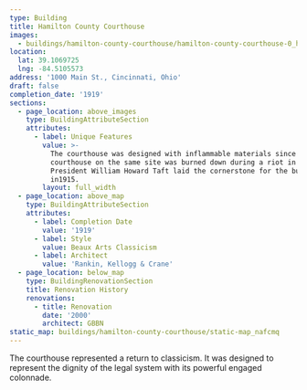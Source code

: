 ```yaml
---
type: Building
title: Hamilton County Courthouse
images:
  - buildings/hamilton-county-courthouse/hamilton-county-courthouse-0_h2lhxf
location:
  lat: 39.1069725
  lng: -84.5105573
address: '1000 Main St., Cincinnati, Ohio'
draft: false
completion_date: '1919'
sections:
  - page_location: above_images
    type: BuildingAttributeSection
    attributes:
      - label: Unique Features
        value: >-
          The courthouse was designed with inflammable materials since the prior
          courthouse on the same site was burned down during a riot in 1884.
          President William Howard Taft laid the cornerstone for the building
          in1915.
        layout: full_width
  - page_location: above_map
    type: BuildingAttributeSection
    attributes:
      - label: Completion Date
        value: '1919'
      - label: Style
        value: Beaux Arts Classicism
      - label: Architect
        value: 'Rankin, Kellogg & Crane'
  - page_location: below_map
    type: BuildingRenovationSection
    title: Renovation History
    renovations:
      - title: Renovation
        date: '2000'
        architect: GBBN
static_map: buildings/hamilton-county-courthouse/static-map_nafcmq
---
```


The courthouse represented a return to classicism. It was designed to represent the dignity of the legal system with its powerful engaged colonnade.
